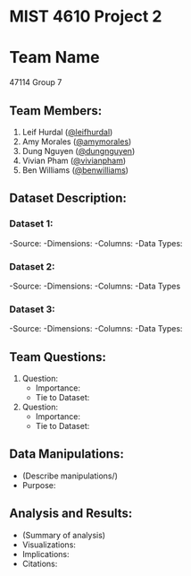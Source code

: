 # MIST 4610 Project 2

# Team Name
47114 Group 7

## Team Members:
1. Leif Hurdal ([@leifhurdal](https://github.com/leifhurdal))
2. Amy Morales ([@amymorales](https://github.com/amyfrmorales))
3. Dung Nguyen ([@dungnguyen](https://github.com/den50791))
4. Vivian Pham ([@vivianpham](https://github.com/vivianxpham))
5. Ben Williams ([@benwilliams](https://github.com/bendeanwilly))

## Dataset Description:

### Dataset 1:
  -Source:
  -Dimensions:
  -Columns:
  -Data Types:

### Dataset 2:
  -Source:
  -Dimensions:
  -Columns:
  -Data Types

### Dataset 3:
  -Source:
  -Dimensions:
  -Columns:
  -Data Types:

## Team Questions:

1. Question:
   - Importance:
   - Tie to Dataset:
2. Question:
   - Importance:
   - Tie to Dataset:
   
## Data Manipulations:
   - (Describe manipulations/)
   - Purpose:

## Analysis and Results:
   - (Summary of analysis)
   - Visualizations:
   - Implications:
   - Citations:
